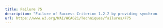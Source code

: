 ```yaml
---
title: Failure 75
description: "Failure of Success Criterion 1.2.2 by providing synchronized media without captions when the synchronized media presents more information than is presented on the page"
url: https://www.w3.org/WAI/WCAG21/Techniques/failures/F75
---
```

